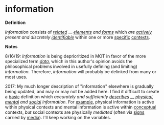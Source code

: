 # information

**Definition**

_Information_ consists of [_related_](https://github.com/gcassel/Modular-Organization-Terminology/blob/master/terms/relate.md) __ [_elements_](https://github.com/gcassel/Modular-Organization-Terminology/blob/master/terms/element.md) _and_ [_forms_](https://github.com/gcassel/Modular-Organization-Terminology/blob/master/terms/form.md) which _are_ [_actively_](https://github.com/gcassel/Modular-Organization-Terminology/blob/master/terms/active.md) _present and discretely_ [_identifiable_](https://github.com/gcassel/Modular-Organization-Terminology/blob/master/terms/identify.md) within one or more [specific](https://github.com/gcassel/Modular-Organization-Terminology/blob/master/terms/specific.md) [contexts](https://github.com/gcassel/Modular-Organization-Terminology/blob/master/terms/context.md).

**Notes**

8/16/19: _Information_ is being deprioritized in MOT in favor of the more specialized term [_data_](https://github.com/gcassel/Modular-Organization-Terminology/blob/master/terms/data.md), which in this author's opinion avoids the philosophical problems involved in usefully defining (and limiting) _information_. Therefore, _information_ will probably be delinked from many or most uses.

2017: My much longer description of "information" elsewhere is gradually being updated, and may or may not be added here. I find it difficult to create a [basic](https://github.com/gcassel/Modular-Organization-Terminology/blob/master/terms/base.md) definition which _accurately and sufficiently_ [_describes_](https://github.com/gcassel/Modular-Organization-Terminology/blob/master/terms/describe.md) __ [_physical_](https://github.com/gcassel/Modular-Organization-Terminology/blob/master/terms/physical.md)_,_ [_mental_](https://github.com/gcassel/Modular-Organization-Terminology/blob/master/terms/mental.md) _and_ [_social_](https://github.com/gcassel/Modular-Organization-Terminology/blob/master/terms/social.md) _information._ For [example](https://github.com/gcassel/Modular-Organization-Terminology/blob/master/terms/example.md), physical information is active within physical contexts and mental information is active within [conceptual](https://github.com/gcassel/Modular-Organization-Terminology/blob/master/terms/concept.md) contexts, _but_ social contexts are physically _mediated_ (often via [signs](https://github.com/gcassel/Modular-Organization-Terminology/blob/master/terms/sign.md) carried by [media](https://github.com/gcassel/Modular-Organization-Terminology/blob/master/terms/media.md)). I'll keep working on the variables.
